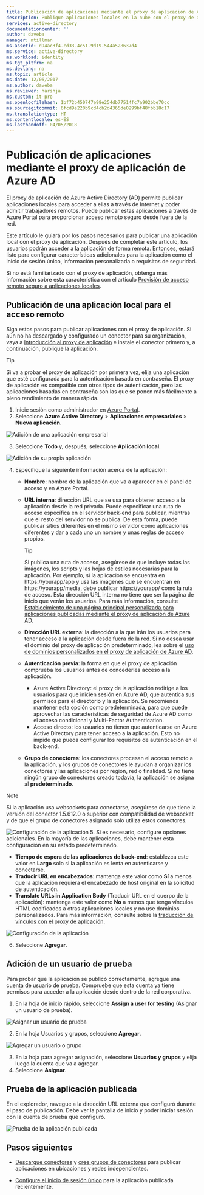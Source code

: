 ```yaml
---
title: Publicación de aplicaciones mediante el proxy de aplicación de Azure AD | Microsoft Docs
description: Publique aplicaciones locales en la nube con el proxy de aplicación de Azure AD en Azure Portal.
services: active-directory
documentationcenter: ''
author: daveba
manager: mtillman
ms.assetid: d94ac3f4-cd33-4c51-9d19-544a528637d4
ms.service: active-directory
ms.workload: identity
ms.tgt_pltfrm: na
ms.devlang: na
ms.topic: article
ms.date: 12/06/2017
ms.author: daveba
ms.reviewer: harshja
ms.custom: it-pro
ms.openlocfilehash: 1bf72b450747e98e254db77514fc7a902bbe70cc
ms.sourcegitcommit: 6fcd9e220b9cd4cb2d4365de0299bf48fbb18c17
ms.translationtype: HT
ms.contentlocale: es-ES
ms.lasthandoff: 04/05/2018
---
```

# <a name="publish-applications-using-azure-ad-application-proxy"></a>Publicación de aplicaciones mediante el proxy de aplicación de Azure AD

El proxy de aplicación de Azure Active Directory (AD) permite publicar aplicaciones locales para acceder a ellas a través de Internet y poder admitir trabajadores remotos. Puede publicar estas aplicaciones a través de Azure Portal para proporcionar acceso remoto seguro desde fuera de la red.

Este artículo le guiará por los pasos necesarios para publicar una aplicación local con el proxy de aplicación. Después de completar este artículo, los usuarios podrán acceder a la aplicación de forma remota. Entonces, estará listo para configurar características adicionales para la aplicación como el inicio de sesión único, información personalizada o requisitos de seguridad.

Si no está familiarizado con el proxy de aplicación, obtenga más información sobre esta característica con el artículo [Provisión de acceso remoto seguro a aplicaciones locales](active-directory-application-proxy-get-started.md).


## <a name="publish-an-on-premises-app-for-remote-access"></a>Publicación de una aplicación local para el acceso remoto

Siga estos pasos para publicar aplicaciones con el proxy de aplicación. Si aún no ha descargado y configurado un conector para su organización, vaya a [Introducción al proxy de aplicación](active-directory-application-proxy-enable.md) e instale el conector primero y, a continuación, publique la aplicación.

> [!TIP]
> Si va a probar el proxy de aplicación por primera vez, elija una aplicación que esté configurada para la autenticación basada en contraseña. El proxy de aplicación es compatible con otros tipos de autenticación, pero las aplicaciones basadas en contraseña son las que se ponen más fácilmente a pleno rendimiento de manera rápida. 

1. Inicie sesión como administrador en [Azure Portal](https://portal.azure.com/).
2. Seleccione **Azure Active Directory** > **Aplicaciones empresariales** > **Nueva aplicación**.

  ![Adición de una aplicación empresarial](./media/application-proxy-publish-azure-portal/add-app.png)

3. Seleccione **Todo** y, después, seleccione **Aplicación local**.  

  ![Adición de su propia aplicación](./media/application-proxy-publish-azure-portal/add-your-own.png)

4. Especifique la siguiente información acerca de la aplicación:

   - **Nombre**: nombre de la aplicación que va a aparecer en el panel de acceso y en Azure Portal. 

   - **URL interna**: dirección URL que se usa para obtener acceso a la aplicación desde la red privada. Puede especificar una ruta de acceso específica en el servidor back-end para publicar, mientras que el resto del servidor no se publica. De esta forma, puede publicar sitios diferentes en el mismo servidor como aplicaciones diferentes y dar a cada uno un nombre y unas reglas de acceso propios.

     > [!TIP]
     > Si publica una ruta de acceso, asegúrese de que incluye todas las imágenes, los scripts y las hojas de estilos necesarias para la aplicación. Por ejemplo, si la aplicación se encuentra en https://yourapp/app y usa las imágenes que se encuentran en https://yourapp/media, debe publicar https://yourapp/ como la ruta de acceso. Esta dirección URL interna no tiene que ser la página de inicio que verán los usuarios. Para más información, consulte [Establecimiento de una página principal personalizada para aplicaciones publicadas mediante el proxy de aplicación de Azure AD](application-proxy-office365-app-launcher.md).

   - **Dirección URL externa**: la dirección a la que irán los usuarios para tener acceso a la aplicación desde fuera de la red. Si no desea usar el dominio del proxy de aplicación predeterminado, lea sobre el [uso de dominios personalizados en el proxy de aplicación de Azure AD](active-directory-application-proxy-custom-domains.md).
   - **Autenticación previa**: la forma en que el proxy de aplicación comprueba los usuarios antes de concederles acceso a la aplicación. 

     - Azure Active Directory: el proxy de la aplicación redirige a los usuarios para que inicien sesión en Azure AD, que autentica sus permisos para el directorio y la aplicación. Se recomienda mantener esta opción como predeterminada, para que puede aprovechar las características de seguridad de Azure AD como el acceso condicional y Multi-Factor Authentication.
     - Acceso directo: los usuarios no tienen que autenticarse en Azure Active Directory para tener acceso a la aplicación. Esto no impide que pueda configurar los requisitos de autenticación en el back-end.
   - **Grupo de conectores**: los conectores procesan el acceso remoto a la aplicación, y los grupos de conectores le ayudan a organizar los conectores y las aplicaciones por región, red o finalidad. Si no tiene ningún grupo de conectores creado todavía, la aplicación se asigna al **predeterminado**.

>[!NOTE]
>Si la aplicación usa websockets para conectarse, asegúrese de que tiene la versión del conector 1.5.612.0 o superior con compatibilidad de websocket y de que el grupo de conectores asignado solo utiliza estos conectores.

   ![Configuración de la aplicación](./media/application-proxy-publish-azure-portal/configure-app.png)
5. Si es necesario, configure opciones adicionales. En la mayoría de las aplicaciones, debe mantener esta configuración en su estado predeterminado. 
   - **Tiempo de espera de las aplicaciones de back-end**: establezca este valor en **Largo** solo si la aplicación es lenta en autenticarse y conectarse. 
   - **Traducir URL en encabezados**: mantenga este valor como **Sí** a menos que la aplicación requiera el encabezado de host original en la solicitud de autenticación.
   - **Translate URLs in Application Body** (Traducir URL en el cuerpo de la aplicación): mantenga este valor como **No** a menos que tenga vínculos HTML codificados a otras aplicaciones locales y no use dominios personalizados. Para más información, consulte sobre la [traducción de vínculos con el proxy de aplicación](application-proxy-link-translation.md).
   
   ![Configuración de la aplicación](./media/application-proxy-publish-azure-portal/additional-settings.png)

6. Seleccione **Agregar**.


## <a name="add-a-test-user"></a>Adición de un usuario de prueba 

Para probar que la aplicación se publicó correctamente, agregue una cuenta de usuario de prueba. Compruebe que esta cuenta ya tiene permisos para acceder a la aplicación desde dentro de la red corporativa.

1. En la hoja de inicio rápido, seleccione **Assign a user for testing** (Asignar un usuario de prueba).

  ![Asignar un usuario de prueba](./media/application-proxy-publish-azure-portal/assign-user.png)

2. En la hoja Usuarios y grupos, seleccione **Agregar**.

  ![Agregar un usuario o grupo](./media/application-proxy-publish-azure-portal/add-user.png)

3. En la hoja para agregar asignación, seleccione **Usuarios y grupos** y elija luego la cuenta que va a agregar. 
4. Seleccione **Asignar**.

## <a name="test-your-published-app"></a>Prueba de la aplicación publicada

En el explorador, navegue a la dirección URL externa que configuró durante el paso de publicación. Debe ver la pantalla de inicio y poder iniciar sesión con la cuenta de prueba que configuró.

![Prueba de la aplicación publicada](./media/application-proxy-publish-azure-portal/test-app.png)


## <a name="next-steps"></a>Pasos siguientes
- [Descargue conectores](active-directory-application-proxy-enable.md) y [cree grupos de conectores](active-directory-application-proxy-connectors-azure-portal.md) para publicar aplicaciones en ubicaciones y redes independientes.

- [Configure el inicio de sesión único](application-proxy-sso-azure-portal.md) para la aplicación publicada recientemente.
